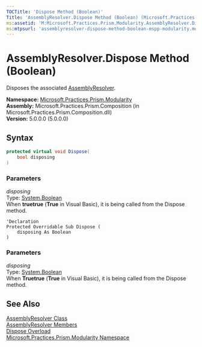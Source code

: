 ```yaml
---
TOCTitle: 'Dispose Method (Boolean)'
Title: 'AssemblyResolver.Dispose Method (Boolean) (Microsoft.Practices.Prism.Modularity)'
ms:assetid: 'M:Microsoft.Practices.Prism.Modularity.AssemblyResolver.Dispose(System.Boolean)'
ms:mtpsurl: 'assemblyresolver-dispose-method-boolean-mspp-modularity.md'
---
```


# AssemblyResolver.Dispose Method (Boolean)

Disposes the associated [AssemblyResolver](/patterns-practices/reference/assemblyresolver-class-mspp-modularity).

**Namespace:** [Microsoft.Practices.Prism.Modularity](/patterns-practices/reference/mspp-modularity-namespace)  
**Assembly:** Microsoft.Practices.Prism.Composition (in Microsoft.Practices.Prism.Composition.dll)  
**Version:** 5.0.0.0 (5.0.0.0)

## Syntax

```C#
protected virtual void Dispose(
	bool disposing
)
```

### Parameters

*disposing*  
Type: [System.Boolean](http://msdn.microsoft.com/en-us/library/a28wyd50)  
When **truetrue** (**True** in Visual Basic), it is being called from the Dispose method.


```VB
'Declaration
Protected Overridable Sub Dispose ( 
	disposing As Boolean
)
```

### Parameters

*disposing*  
Type: [System.Boolean](http://msdn.microsoft.com/en-us/library/a28wyd50)  
When **Truetrue** (**True** in Visual Basic), it is being called from the Dispose method.

## See Also

[AssemblyResolver Class](/patterns-practices/reference/assemblyresolver-class-mspp-modularity)  
[AssemblyResolver Members](/patterns-practices/reference/assemblyresolver-members-mspp-modularity)  
[Dispose Overload](/patterns-practices/reference/dispose-mthd)  
[Microsoft.Practices.Prism.Modularity Namespace](/patterns-practices/reference/mspp-modularity-namespace)  